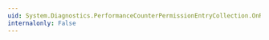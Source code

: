 ```yaml
---
uid: System.Diagnostics.PerformanceCounterPermissionEntryCollection.OnRemove(System.Int32,System.Object)
internalonly: False
---
```

